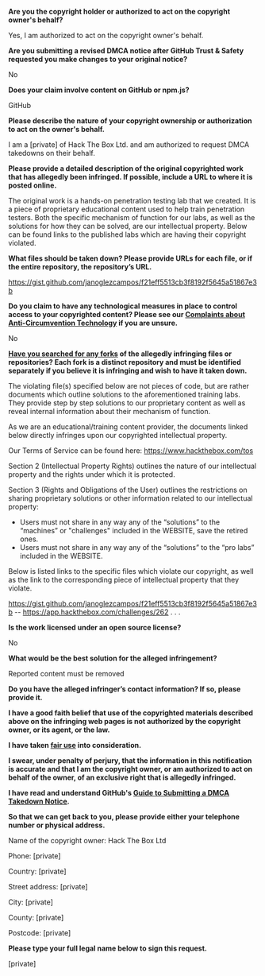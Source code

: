 **Are you the copyright holder or authorized to act on the copyright owner's behalf?**

Yes, I am authorized to act on the copyright owner's behalf.

**Are you submitting a revised DMCA notice after GitHub Trust & Safety requested you make changes to your original notice?**

No

**Does your claim involve content on GitHub or npm.js?**

GitHub

**Please describe the nature of your copyright ownership or authorization to act on the owner's behalf.**

I am a [private] of Hack The Box Ltd. and am authorized to request DMCA takedowns on their behalf.

**Please provide a detailed description of the original copyrighted work that has allegedly been infringed. If possible, include a URL to where it is posted online.**

The original work is a hands-on penetration testing lab that we created. It is a piece of proprietary educational content used to help train penetration testers. Both the specific mechanism of function for our labs, as well as the solutions for how they can be solved, are our intellectual property. Below can be found links to the published labs which are having their copyright violated.

**What files should be taken down? Please provide URLs for each file, or if the entire repository, the repository’s URL.**

https://gist.github.com/janoglezcampos/f21eff5513cb3f8192f5645a51867e3b

**Do you claim to have any technological measures in place to control access to your copyrighted content? Please see our <a href="https://docs.github.com/articles/guide-to-submitting-a-dmca-takedown-notice#complaints-about-anti-circumvention-technology">Complaints about Anti-Circumvention Technology</a> if you are unsure.**

No

**<a href="https://docs.github.com/articles/dmca-takedown-policy#b-what-about-forks-or-whats-a-fork">Have you searched for any forks</a> of the allegedly infringing files or repositories? Each fork is a distinct repository and must be identified separately if you believe it is infringing and wish to have it taken down.**

The violating file(s) specified below are not pieces of code, but are rather documents which outline solutions to the aforementioned training labs.
They provide step by step solutions to our proprietary content as well as reveal internal information about their mechanism of function.

As we are an educational/training content provider, the documents linked below directly infringes upon our copyrighted intellectual property.

Our Terms of Service can be found here: https://www.hackthebox.com/tos

Section 2 (Intellectual Property Rights) outlines the nature of our intellectual property and the rights under which it is protected.

Section 3 (Rights and Obligations of the User) outlines the restrictions on sharing proprietary solutions or other information related to our intellectual property:  
- Users must not share in any way any of the “solutions” to the “machines” or "challenges" included in the WEBSITE, save the retired ones.  
- Users must not share in any way any of the “solutions” to the “pro labs” included in the WEBSITE.

Below is listed links to the specific files which violate our copyright, as well as the link to the corresponding piece of intellectual property that they violate.

https://gist.github.com/janoglezcampos/f21eff5513cb3f8192f5645a51867e3b -- https://app.hackthebox.com/challenges/262
.
.
.

**Is the work licensed under an open source license?**

No

**What would be the best solution for the alleged infringement?**

Reported content must be removed

**Do you have the alleged infringer’s contact information? If so, please provide it.**

**I have a good faith belief that use of the copyrighted materials described above on the infringing web pages is not authorized by the copyright owner, or its agent, or the law.**

**I have taken <a href="https://www.lumendatabase.org/topics/22">fair use</a> into consideration.**

**I swear, under penalty of perjury, that the information in this notification is accurate and that I am the copyright owner, or am authorized to act on behalf of the owner, of an exclusive right that is allegedly infringed.**

**I have read and understand GitHub's <a href="https://docs.github.com/articles/guide-to-submitting-a-dmca-takedown-notice/">Guide to Submitting a DMCA Takedown Notice</a>.**

**So that we can get back to you, please provide either your telephone number or physical address.**

Name of the copyright owner: Hack The Box Ltd

Phone: [private]

Country: [private]

Street address: [private]

City: [private]

County: [private]

Postcode: [private]

**Please type your full legal name below to sign this request.**

[private]
